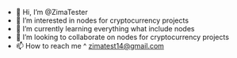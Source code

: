 - 👋 Hi, I’m @ZimaTester
- 👀 I’m interested in nodes for cryptocurrency projects
- 🌱 I’m currently learning everything what include nodes
- 💞️ I’m looking to collaborate on nodes for cryptocurrency projects
- 📫 How to reach me ^ zimatest14@gmail.com

<!---
ZimaTester/ZimaTester is a ✨ special ✨ repository because its `README.md` (this file) appears on your GitHub profile.
You can click the Preview link to take a look at your changes.
--->

